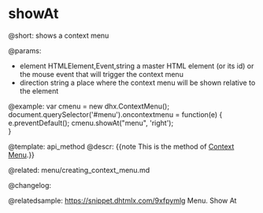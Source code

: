 showAt
=============

@short: shows a context menu


@params:
- element 			HTMLElement,Event,string		 	a master HTML element (or its id) or the mouse event that will trigger the context menu
- direction 		string								a place where the context menu will be shown relative to the element



@example:
var cmenu = new dhx.ContextMenu();
document.querySelector('#menu').oncontextmenu = function(e) {
    e.preventDefault();
    cmenu.showAt("menu", 'right');    
}


@template: api_method
@descr:
{{note This is the method of [Context Menu](menu/creating_context_menu.md).}}

@related:
menu/creating_context_menu.md


@changelog:


@relatedsample: https://snippet.dhtmlx.com/9xfpymlg	Menu. Show At